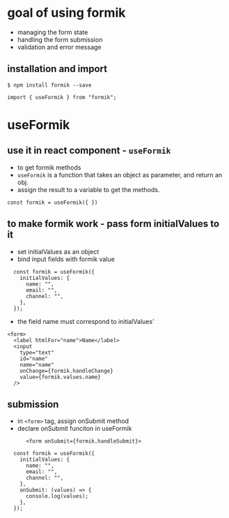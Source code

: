 # goal of using formik
- managing the form state
- handling the form submission
- validation and error message

## installation and import

```
$ npm install formik --save
```

```
import { useFormik } from "formik";
```

# useFormik

## use it in react component - `useFormik`
- to get formik methods
- `useFormik` is a function that takes an object as parameter, and return an obj.
-  assign the result to a variable to get the methods.
```
const formik = useFormik({ })
```

## to make formik work - pass form initialValues to it
- set initialValues as an object
- bind input fields with formik value
```
  const formik = useFormik({
    initialValues: {
      name: "",
      email: "",
      channel: "",
    },
  });
```
- the field name must correspond to initialValues'

```
<form>
  <label htmlFor="name">Name</label>
  <input
    type="text"
    id="name"
    name="name"
    onChange={formik.handleChange}
    value={formik.values.name}
  />
 ```
 
 ## submission
 - in `<form>` tag, assign onSubmit method
 - declare onSubmit funciton in useFormik

```
      <form onSubmit={formik.handleSubmit}>
```

```
  const formik = useFormik({
    initialValues: {
      name: "",
      email: "",
      channel: "",
    },
    onSubmit: (values) => {
      console.log(values);
    },
  });
  ```
  

 
